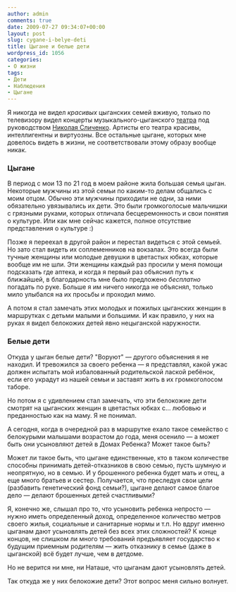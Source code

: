 ```yaml
---
author: admin
comments: true
date: 2009-07-27 09:34:07+00:00
layout: post
slug: cygane-i-belye-deti
title: Цыгане и белые дети
wordpress_id: 1056
categories:
- О жизни
tags:
- Дети
- Наблюдения
- Цыгане
---
```


Я никогда не видел _красивых_ цыганских семей вживую, только по телевизору видел концерты музыкального-цыганского [театра](http://ru.wikipedia.org/wiki/%D0%A0%D0%BE%D0%BC%D1%8D%D0%BD) под руководством [Николая Сличенко](http://ru.wikipedia.org/wiki/%D0%A1%D0%BB%D0%B8%D1%87%D0%B5%D0%BD%D0%BA%D0%BE,_%D0%9D%D0%B8%D0%BA%D0%BE%D0%BB%D0%B0%D0%B9_%D0%90%D0%BB%D0%B5%D0%BA%D1%81%D0%B5%D0%B5%D0%B2%D0%B8%D1%87). Артисты его театра красивы, интеллигентны и виртуозны. Все остальные цыгане, которых мне довелось видеть в жизни, не соответствовали этому образу вообще никак.<!-- more -->



### Цыгане


В период с мои 13 по 21 год в моем районе жила большая семья цыган.
Некоторые мужчины из этой семьи по каким-то делам общались с моим отцом. Обычно эти мужчины приходили не одни, за ними обязательно увязывались их дети. Это были громкоголосые мальчишки с грязными руками, которых отличала бесцеремонность и свои понятия о культуре. Или как мне сейчас кажется, полное отсутствие представления о культуре :)

Позже я переехал в другой район и перестал видеться с этой семьей. Но зато стал видеть их соплеменников на вокзалах. Это всегда были тучные женщины или молодые девушки в цветастых юбках, которые вообще им не шли. Эти женщины каждый раз просили у меня помощи подсказать где аптека, и когда я первый раз объяснил путь к ближайшей, в благодарность мне было предложено _бесплатно_ погадать по руке. Больше я им ничего никогда не объяснял, только мило улыбался на их просьбы и проходил мимо.

А потом я стал замечать этих молодых и пожилых цыганских женщин в маршрутках с детьми малыми и большими. И как правило, у них на руках я видел белокожих детей явно нецыганской наружности.



### Белые дети


Откуда у цыган белые дети?
"Воруют" — другого объяснения я не находил. И тревожился за своего ребенка — я представлял, какой ужас должен испытать мой избалованный родительской лаской ребёнок, если его украдут из нашей семьи и заставят жить в их громкоголосом таборе.

Но потом я с удивлением стал замечать, что эти белокожие дети смотрят на цыганских женщин в цветастых юбках с... любовью и преданностью как на маму. Я не понимал.

А сегодня, когда в очередной раз в маршрутке ехало такое семейство с белокурыми малышами возрастом до года, меня осенило — а может быть они усыновляют детей в Домах Ребенка? Может такое быть?

Может ли такое быть, что цыгане единственные, кто в таком количестве способны принимать детей-отказников в свою семью, пусть шумную и неопрятную, но в семью. И у брошенного ребенка будет мать и отец, а еще много братьев и сестер. Получается, что преследуя свои цели (разбавить генетический фонд семьи?), цыгане делают самое благое дело — делают брошенных детей счастливыми?

Я, конечно же, слышал про то, что усыновить ребенка непросто — нужно иметь определенный доход, определенное количество метров своего жилья, социальные и санитарные нормы и т.п. Но вдруг именно цыганам дают усыновлять детей без всех этих сложностей? К конце концов, не слишком ли много требований предъявляет государство к будущим приемным родителям — жить отказнику в семье (даже в цыганской) всё будет лучше, чем в детдоме.

Но не верится ни мне, ни Наташе, что цыганам дают усыновлять детей.

Так откуда же у них белокожие дети?
Этот вопрос меня сильно волнует.
